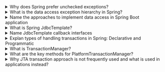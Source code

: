 <details>
  <summary>Why does Spring prefer unchecked exceptions?</summary>

- No Mandatory Catching
- Declarative Transactions: by default, transactions are rolled back only on unchecked exceptions
- Backward Compatibility: when modifying APIs, unchecked exceptions allow for adding new exceptions without breaking existing clients since clients are not forced to handle new exceptions
</details>

<details>
  <summary>What is the data access exception hierarchy in Spring?</summary>

- DataAccessException is the root of the hierarchy, and it provides a consistent approach to managing exceptions that arise from various data access technologies (e.g., JDBC, JPA, Hibernate). The DataAccessException class is an unchecked exception (extends RuntimeException).
- NonTransientDataAccessException - retrying the operation will not succeed without changing the cause of the exception.
- TransientDataAccessException - subsequent attempt might succeed without any intervention.
- etc.
</details>

<details>
  <summary>Name the approaches to implement data access in Spring Boot application</summary>

- JDBC - no Spring, doesn't handle connections
- Spring JdbcTemplate - opens and closes connections, catches exceptions, but doesn't handle transactions
- R2DBC - reactive, runs SQL queries
- ORM data access
</details>

<details>
  <summary>What is Spring JdbcTemplate?</summary>

The central class in Spring's JDBC support simplifies the use of JDBC and helps to avoid common errors.
- Uses a template pattern
- opens and closes connections
- execute SQL
- iteration over results
- catch and translate exceptions to DataAccessException
</details>


<details>
  <summary>Name JdbcTemplate callback interfaces</summary>

- RowMapper<T> - designed to map rows of a java.sql.ResultSet to instances of the specified generic type, it has a single method: T mapRow(ResultSet rs, int rowNum)
- RowCallbackHandler - designed for handling rows of a ResultSet, has a single method: void processRow(ResultSet rs)
- ResultSetExtractor - designed for extracting results from a ResultSet on a per-result basis. Unlike RowMapper<T>, which maps each row individually, ResultSetExtractor allows you to process the entire ResultSet in one go, providing more flexibility for complex result extraction logic, has a single method: T extractData(ResultSet rs)
</details>

<details>
  <summary>Explan types of handling transactions in Spring: Declarative and Programmatic</summary>

Declarative:
- most common approach in Spring applications
- separates transaction management from business code
- Annotation-Based Configuration, XML-Based Configuration

Programmatic:
- gives full control over the transaction boundaries within the code
- more flexible but also more complex and error-prone
- TransactionTemplate, TransactionManager, TransactionalOperation (Reactive)
</details>

<details>
  <summary>What is TransactionManager?</summary>

In Spring, a TransactionManager is a key component that coordinates and manages transactions. It is responsible for creating, committing, and rolling back transactions, as well as managing transaction resources such as database connections. 


TransactionManager is implemented by interfaces:
- PlatformTransactionManager - for synchronous operations. 
- ReactiveTransactionManager

Implementations of the PlatformTransactionManager interface:
- DataSourceTransactionManager - is used for managing transactions for JDBC-based applications.
- JpaTransactionManager is used to manage transactions in JPA-based applications. It integrates with the JPA EntityManagerFactory.
- JtaTransactionManager is used for managing transactions in Java EE environments where transactions span multiple resources (e.g., multiple databases, messaging systems). It is used for distributed transactions.

Implementations of the ReactiveTransactionManager:
- R2dbcTransactionManager - Manages transactions for R2DBC (Reactive Relational Database Connectivity) applications.
</details>

<details>
  <summary>What are the key methods for PlatformTransactionManager?</summary>

  Key Methods of PlatformTransactionManager:
- TransactionStatus getTransaction(TransactionDefinition definition): Begin a new transaction or return an existing one.
- void commit(TransactionStatus status): Commit the given transaction.
- void rollback(TransactionStatus status): Roll back the given transaction.
</details>

<details>
  <summary>Why JTA transaction approach is not frequently used and what is used in applications instead?</summary>

This approach is designed for managing distributed transactions across multiple resources, such as databases and messaging systems.
- Configuring JTA can be complex and requires a properly configured application server that supports JTA (e.g., JBoss, WebLogic, WebSphere)
- Managing distributed transactions involves significant overhead in coordinating multiple resources, which can impact performance and resource utilization.
- Modern applications often follow a microservices architecture where services are decoupled and communicate over REST APIs or messaging systems. In this architecture, distributed transactions are avoided due to their complexity, and eventual consistency patterns are preferred.
- For managing distributed data across microservices, patterns like Saga are often used, which provide a way to manage transactions without the need for a distributed transaction manager.
</details>












